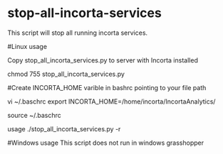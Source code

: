 # stop-all-incorta-services
 
This script will stop all running incorta services.


#Linux usage

Copy stop_all_incorta_services.py to server with Incorta installed

chmod 755 stop_all_incorta_services.py

#Create INCORTA_HOME varible in bashrc pointing to your file path

vi ~/.baschrc
export INCORTA_HOME=/home/incorta/IncortaAnalytics/

source ~/.baschrc

usage ./stop_all_incorta_services.py -r

#Windows usage
This script does not run in windows grasshopper
